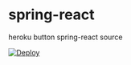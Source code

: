 # spring-react
heroku button spring-react source


[![Deploy](https://www.herokucdn.com/deploy/button.png)](https://heroku.com/deploy)
